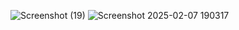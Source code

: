 ![Screenshot (19)](https://github.com/user-attachments/assets/96e75186-b906-46f3-a9a3-afbe704ff48a)
![Screenshot 2025-02-07 190317](https://github.com/user-attachments/assets/ef55fdeb-8a50-483b-bd78-5cff5df5e465)
